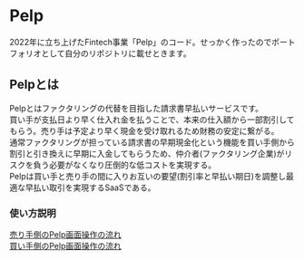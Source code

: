 # Pelp
2022年に立ち上げたFintech事業「Pelp」のコード。せっかく作ったのでポートフォリオとして自分のリポジトリに載せときます。

## Pelpとは
Pelpとはファクタリングの代替を目指した請求書早払いサービスです。<br>
買い手が支払日より早く仕入れ金を払うことで、本来の仕入額から一部割引してもらう。売り手は予定より早く現金を受け取れるため財務の安定に繋がる。<br>
通常ファクタリングが担っている請求書の早期現金化という機能を買い手側から割引と引き換えに早期に入金してもらうため、仲介者(ファクタリング企業)がリスクを負う必要がなくなり圧倒的な低コストを実現する。<br>
Pelpは買い手と売り手の間に入りお互いの要望(割引率と早払い期日)を調整し最適な早払い取引を実現するSaaSである。

### 使い方説明
[売り手側のPelp画面操作の流れ](https://different-lantern-6a5.notion.site/Pelp-487f92a5f112443a8e24f958b80be0e5)<br>
[買い手側のPelp画面操作の流れ](https://different-lantern-6a5.notion.site/a992eed39ddf41eaa2a3017fca281027)
